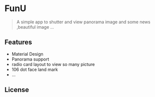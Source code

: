 # FunU

> A simple app to shutter and view panorama image 
> and some news ,beautiful image ...

## Features

- Material Design
- Panorama support
- radio card layout to view so many picture
- 106 dot face land mark 
- ...

## License



